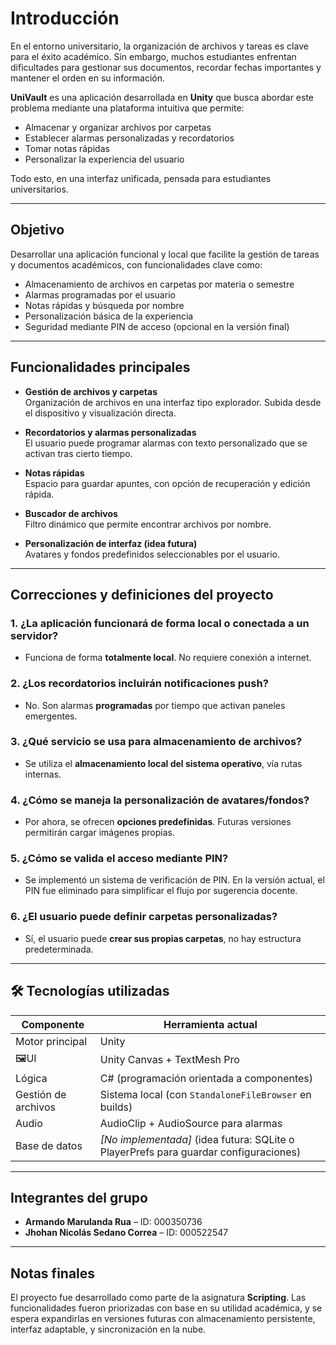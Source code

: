 #  Introducción

En el entorno universitario, la organización de archivos y tareas es clave para el éxito académico. Sin embargo, muchos estudiantes enfrentan dificultades para gestionar sus documentos, recordar fechas importantes y mantener el orden en su información.  

**UniVault** es una aplicación desarrollada en **Unity** que busca abordar este problema mediante una plataforma intuitiva que permite:
- Almacenar y organizar archivos por carpetas
- Establecer alarmas personalizadas y recordatorios
- Tomar notas rápidas
- Personalizar la experiencia del usuario

Todo esto, en una interfaz unificada, pensada para estudiantes universitarios.

---

##  Objetivo

Desarrollar una aplicación funcional y local que facilite la gestión de tareas y documentos académicos, con funcionalidades clave como:

- Almacenamiento de archivos en carpetas por materia o semestre
- Alarmas programadas por el usuario
- Notas rápidas y búsqueda por nombre
- Personalización básica de la experiencia
- Seguridad mediante PIN de acceso (opcional en la versión final)

---

##  Funcionalidades principales

-  **Gestión de archivos y carpetas**  
  Organización de archivos en una interfaz tipo explorador. Subida desde el dispositivo y visualización directa.

-  **Recordatorios y alarmas personalizadas**  
  El usuario puede programar alarmas con texto personalizado que se activan tras cierto tiempo.

-  **Notas rápidas**  
  Espacio para guardar apuntes, con opción de recuperación y edición rápida.

- **Buscador de archivos**  
  Filtro dinámico que permite encontrar archivos por nombre.

-  **Personalización de interfaz (idea futura)**  
  Avatares y fondos predefinidos seleccionables por el usuario.


---

##  Correcciones y definiciones del proyecto

### 1. ¿La aplicación funcionará de forma local o conectada a un servidor?
- Funciona de forma **totalmente local**. No requiere conexión a internet.

### 2. ¿Los recordatorios incluirán notificaciones push?
- No. Son alarmas **programadas** por tiempo que activan paneles emergentes.

### 3. ¿Qué servicio se usa para almacenamiento de archivos?
- Se utiliza el **almacenamiento local del sistema operativo**, vía rutas internas.

### 4. ¿Cómo se maneja la personalización de avatares/fondos?
- Por ahora, se ofrecen **opciones predefinidas**. Futuras versiones permitirán cargar imágenes propias.

### 5. ¿Cómo se valida el acceso mediante PIN?
- Se implementó un sistema de verificación de PIN. En la versión actual, el PIN fue eliminado para simplificar el flujo por sugerencia docente.

### 6. ¿El usuario puede definir carpetas personalizadas?
- Sí, el usuario puede **crear sus propias carpetas**, no hay estructura predeterminada.

---

## 🛠 Tecnologías utilizadas

| Componente | Herramienta actual |
|------------|---------------------|
|  Motor principal | Unity |
| 🖼UI | Unity Canvas + TextMesh Pro |
|  Lógica | C# (programación orientada a componentes) |
|  Gestión de archivos | Sistema local (con `StandaloneFileBrowser` en builds) |
|  Audio | AudioClip + AudioSource para alarmas |
|  Base de datos | *[No implementada]* (idea futura: SQLite o PlayerPrefs para guardar configuraciones) |

---

##  Integrantes del grupo

- **Armando Marulanda Rua** – ID: 000350736  
- **Jhohan Nicolás Sedano Correa** – ID: 000522547

---

##  Notas finales

El proyecto fue desarrollado como parte de la asignatura **Scripting**. Las funcionalidades fueron priorizadas con base en su utilidad académica, y se espera expandirlas en versiones futuras con almacenamiento persistente, interfaz adaptable, y sincronización en la nube.
